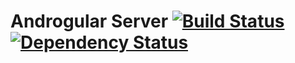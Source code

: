 # Androgular Server [![Build Status](https://travis-ci.org/Andromeda-Project/andromeda-gateway.svg?branch=master)](https://travis-ci.org/Andromeda-Project/andromeda-gateway) [![Dependency Status](https://david-dm.org/Andromeda-Project/andromeda-gateway.svg)](https://david-dm.org/Andromeda-Project/andromeda-gateway)
